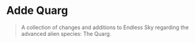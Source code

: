 # Adde Quarg
> A collection of changes and additions to Endless Sky regarding the advanced alien species: The Quarg. 

